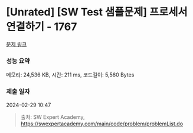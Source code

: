 # [Unrated] [SW Test 샘플문제] 프로세서 연결하기 - 1767 

[문제 링크](https://swexpertacademy.com/main/code/problem/problemDetail.do?contestProbId=AV4suNtaXFEDFAUf) 

### 성능 요약

메모리: 24,536 KB, 시간: 211 ms, 코드길이: 5,560 Bytes

### 제출 일자

2024-02-29 10:47



> 출처: SW Expert Academy, https://swexpertacademy.com/main/code/problem/problemList.do